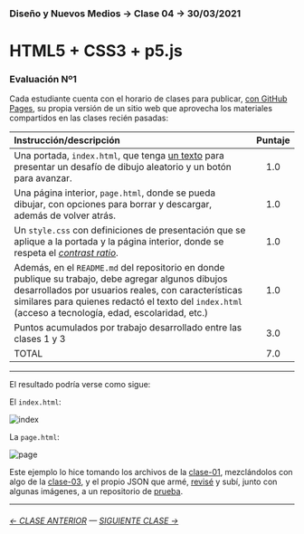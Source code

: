 ### Diseño y Nuevos Medios → Clase 04 → 30/03/2021

# HTML5 + CSS3 + p5.js

### Evaluación Nº1

Cada estudiante cuenta con el horario de clases para publicar, [con GitHub Pages](https://docs.github.com/es/free-pro-team@latest/github/working-with-github-pages/configuring-a-publishing-source-for-your-github-pages-site), su propia versión de un sitio web que aprovecha los materiales compartidos en las clases recién pasadas: 

| Instrucción/descripción |  Puntaje | 
|:------------------------|:--------:|
| Una portada, `index.html`, que tenga [un texto](https://www.nngroup.com/videos/biggest-mistake-writing-web/) para presentar un desafío de dibujo aleatorio y un botón para avanzar. | 1.0 |
| Una página interior, `page.html`, donde se pueda dibujar, con opciones para borrar y descargar, además de volver atrás. | 1.0 |
| Un `style.css` con definiciones de presentación que se aplique a la portada y la página interior, donde se respeta el [*contrast ratio*](https://webaim.org/resources/contrastchecker/). | 1.0 |
| Además, en el `README.md` del repositorio en donde publique su trabajo, debe agregar algunos dibujos desarrollados por usuarios reales, con características similares para quienes redactó el texto del `index.html` (acceso a tecnología, edad, escolaridad, etc.) | 1.0 |
| Puntos acumulados por trabajo desarrollado entre las clases 1 y 3 | 3.0 |
| TOTAL  | 7.0 |

- - - - - - - 

El resultado podría verse como sigue:

El `index.html`: 

![index](https://user-images.githubusercontent.com/7999767/159751532-dfd4fc3c-ffb1-4167-93a3-9499227d6fab.png)

La `page.html`:

![page](https://user-images.githubusercontent.com/7999767/159751621-58592f91-ce09-462e-a530-a0b25d7dccc1.png)

Este ejemplo lo hice tomando los archivos de la [clase-01](https://github.com/profesorfaco/dno037-2022/tree/main/clase-01), mezclándolos con algo de la [clase-03](https://github.com/profesorfaco/dno037-2022/tree/main/clase-03), y el propio JSON que armé, [revisé](https://jsonlint.com/) y subí, junto con algunas imágenes, a un repositorio de [prueba](https://github.com/profesorfaco/prueba).


- - - - - - - 

###### [← CLASE ANTERIOR](https://github.com/profesorfaco/dno037-2022/tree/main/clase-03) — [SIGUIENTE CLASE →](https://github.com/profesorfaco/dno037-2022/tree/main/clase-05)
